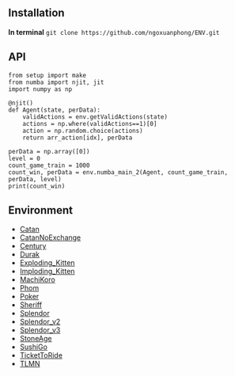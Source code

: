 ## Installation

**In terminal**
    ```
    git clone https://github.com/ngoxuanphong/ENV.git
    ```

## API

```
from setup import make
from numba import njit, jit
import numpy as np

@njit()
def Agent(state, perData):
    validActions = env.getValidActions(state)
    actions = np.where(validActions==1)[0]
    action = np.random.choice(actions)
    return arr_action[idx], perData

perData = np.array([0])
level = 0
count_game_train = 1000
count_win, perData = env.numba_main_2(Agent, count_game_train, perData, level)
print(count_win)
```

## Environment
* [Catan](https://github.com/ngoxuanphong/ENV/tree/main/Base/Catan/)
* [CatanNoExchange](https://github.com/ngoxuanphong/ENV/tree/main/Base/CatanNoExchange/)
* [Century](https://github.com/ngoxuanphong/ENV/tree/main/Base/Century/)
* [Durak](https://github.com/ngoxuanphong/ENV/tree/main/Base/Durak/)
* [Exploding_Kitten](https://github.com/ngoxuanphong/ENV/tree/main/Base/Exploding_Kitten/)
* [Imploding_Kitten](https://github.com/ngoxuanphong/ENV/tree/main/Base/Imploding_Kitten/)
* [MachiKoro](https://github.com/ngoxuanphong/ENV/tree/main/Base/MachiKoro/)
* [Phom](https://github.com/ngoxuanphong/ENV/tree/main/Base/Phom/)
* [Poker](https://github.com/ngoxuanphong/ENV/tree/main/Base/Poker/)
* [Sheriff](https://github.com/ngoxuanphong/ENV/tree/main/Base/Sheriff/)
* [Splendor](https://github.com/ngoxuanphong/ENV/tree/main/Base/Splendor/)
* [Splendor_v2](https://github.com/ngoxuanphong/ENV/tree/main/Base/Splendor_v2/)
* [Splendor_v3](https://github.com/ngoxuanphong/ENV/tree/main/Base/Splendor_v3/)
* [StoneAge](https://github.com/ngoxuanphong/ENV/tree/main/Base/StoneAge/)
* [SushiGo](https://github.com/ngoxuanphong/ENV/tree/main/Base/SushiGo/)
* [TicketToRide](https://github.com/ngoxuanphong/ENV/tree/main/Base/TicketToRide/)
* [TLMN](https://github.com/ngoxuanphong/ENV/tree/main/Base/TLMN/)

#